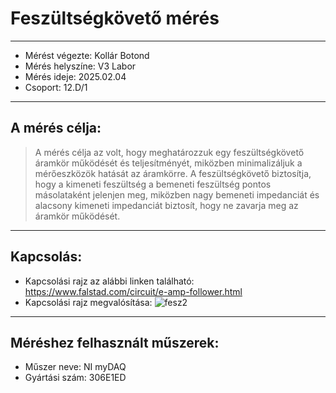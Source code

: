 # Feszültségkövető mérés  
---  

- Mérést végezte: Kollár Botond  
- Mérés helyszíne: V3 Labor  
- Mérés ideje: 2025.02.04  
- Csoport: 12.D/1
 
---  

## A mérés célja:  
>   A mérés célja az volt, hogy meghatározzuk egy feszültségkövető áramkör működését és teljesítményét, miközben minimalizáljuk a mérőeszközök hatását az áramkörre. A feszültségkövető biztosítja, hogy a kimeneti feszültség a bemeneti feszültség pontos másolataként jelenjen meg, miközben nagy bemeneti impedanciát és alacsony kimeneti impedanciát biztosít, hogy ne zavarja meg az áramkör működését.    

---  

## Kapcsolás:  
- Kapcsolási rajz az alábbi linken található:  https://www.falstad.com/circuit/e-amp-follower.html
- Kapcsolási rajz megvalósítása:    ![fesz2](https://github.com/user-attachments/assets/65d5c4ad-f567-48f1-81dc-50314dea5f31)


---  

## Méréshez felhasznált műszerek:  
-  Műszer neve:  NI myDAQ    
-  Gyártási szám:  306E1ED  
